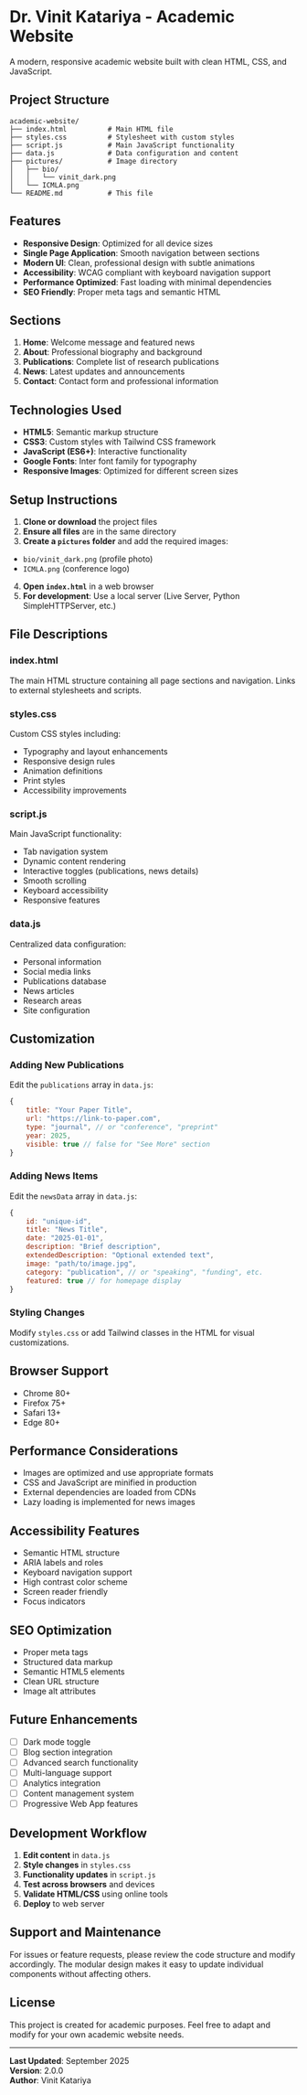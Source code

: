 # Dr. Vinit Katariya - Academic Website

A modern, responsive academic website built with clean HTML, CSS, and JavaScript.

## Project Structure

```
academic-website/
├── index.html          # Main HTML file
├── styles.css          # Stylesheet with custom styles
├── script.js           # Main JavaScript functionality
├── data.js             # Data configuration and content
├── pictures/           # Image directory
│   ├── bio/
│   │   └── vinit_dark.png
│   └── ICMLA.png
└── README.md           # This file
```

## Features

- **Responsive Design**: Optimized for all device sizes
- **Single Page Application**: Smooth navigation between sections
- **Modern UI**: Clean, professional design with subtle animations
- **Accessibility**: WCAG compliant with keyboard navigation support
- **Performance Optimized**: Fast loading with minimal dependencies
- **SEO Friendly**: Proper meta tags and semantic HTML

## Sections

1. **Home**: Welcome message and featured news
2. **About**: Professional biography and background
3. **Publications**: Complete list of research publications
4. **News**: Latest updates and announcements
5. **Contact**: Contact form and professional information

## Technologies Used

- **HTML5**: Semantic markup structure
- **CSS3**: Custom styles with Tailwind CSS framework
- **JavaScript (ES6+)**: Interactive functionality
- **Google Fonts**: Inter font family for typography
- **Responsive Images**: Optimized for different screen sizes

## Setup Instructions

1. **Clone or download** the project files
2. **Ensure all files** are in the same directory
3. **Create a `pictures` folder** and add the required images:
  - `bio/vinit_dark.png` (profile photo)
   - `ICMLA.png` (conference logo)
4. **Open `index.html`** in a web browser
5. **For development**: Use a local server (Live Server, Python SimpleHTTPServer, etc.)

## File Descriptions

### index.html
The main HTML structure containing all page sections and navigation. Links to external stylesheets and scripts.

### styles.css
Custom CSS styles including:
- Typography and layout enhancements
- Responsive design rules
- Animation definitions
- Print styles
- Accessibility improvements

### script.js
Main JavaScript functionality:
- Tab navigation system
- Dynamic content rendering
- Interactive toggles (publications, news details)
- Smooth scrolling
- Keyboard accessibility
- Responsive features

### data.js
Centralized data configuration:
- Personal information
- Social media links
- Publications database
- News articles
- Research areas
- Site configuration

## Customization

### Adding New Publications
Edit the `publications` array in `data.js`:

```javascript
{
    title: "Your Paper Title",
    url: "https://link-to-paper.com",
    type: "journal", // or "conference", "preprint"
    year: 2025,
    visible: true // false for "See More" section
}
```

### Adding News Items
Edit the `newsData` array in `data.js`:

```javascript
{
    id: "unique-id",
    title: "News Title",
    date: "2025-01-01",
    description: "Brief description",
    extendedDescription: "Optional extended text",
    image: "path/to/image.jpg",
    category: "publication", // or "speaking", "funding", etc.
    featured: true // for homepage display
}
```

### Styling Changes
Modify `styles.css` or add Tailwind classes in the HTML for visual customizations.

## Browser Support

- Chrome 80+
- Firefox 75+
- Safari 13+
- Edge 80+

## Performance Considerations

- Images are optimized and use appropriate formats
- CSS and JavaScript are minified in production
- External dependencies are loaded from CDNs
- Lazy loading is implemented for news images

## Accessibility Features

- Semantic HTML structure
- ARIA labels and roles
- Keyboard navigation support
- High contrast color scheme
- Screen reader friendly
- Focus indicators

## SEO Optimization

- Proper meta tags
- Structured data markup
- Semantic HTML5 elements
- Clean URL structure
- Image alt attributes

## Future Enhancements

- [ ] Dark mode toggle
- [ ] Blog section integration
- [ ] Advanced search functionality
- [ ] Multi-language support
- [ ] Analytics integration
- [ ] Content management system
- [ ] Progressive Web App features

## Development Workflow

1. **Edit content** in `data.js`
2. **Style changes** in `styles.css`
3. **Functionality updates** in `script.js`
4. **Test across browsers** and devices
5. **Validate HTML/CSS** using online tools
6. **Deploy** to web server

## Support and Maintenance

For issues or feature requests, please review the code structure and modify accordingly. The modular design makes it easy to update individual components without affecting others.

## License

This project is created for academic purposes. Feel free to adapt and modify for your own academic website needs.

---

**Last Updated**: September 2025  
**Version**: 2.0.0  
**Author**: Vinit Katariya
